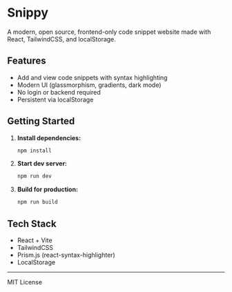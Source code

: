 # Snippy

A modern, open source, frontend-only code snippet website made with React, TailwindCSS, and localStorage.

## Features

- Add and view code snippets with syntax highlighting
- Modern UI (glassmorphism, gradients, dark mode)
- No login or backend required
- Persistent via localStorage

## Getting Started

1. **Install dependencies:**
   ```bash
   npm install
   ```

2. **Start dev server:**
   ```bash
   npm run dev
   ```

3. **Build for production:**
   ```bash
   npm run build
   ```

## Tech Stack

- React + Vite
- TailwindCSS
- Prism.js (react-syntax-highlighter)
- LocalStorage

---

MIT License